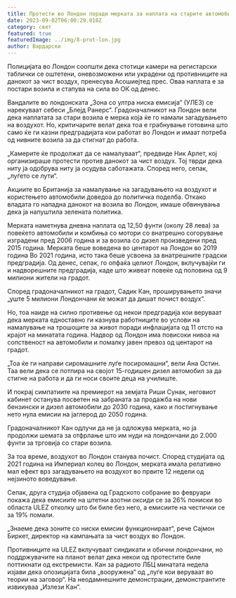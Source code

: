 ```yaml
---
title: Протести во Лондон поради мерката за наплата на старите автомобили на возачите
date: 2023-09-02T06:00:29.018Z
category: свет
featured: true
featuredImage: ../img/8-prot-lon.jpg
author: Вардарски
---
```

Полицијата во Лондон соопшти дека стотици камери на регистарски таблички се оштетени, оневозможени или украдени од противниците на данокот за чист воздух, пренесува Асошиејтед прес. Оваа наплата е за постари возила и стапува на сила во ОК од денес.

Вандалите во лондонската „Зона со ултра ниска емисија“ (УЛЕЗ) се нарекуваат себеси „Блејд Ранерс“. Градоначалникот на Лондон вели дека наплатата за стари возила е мерка која ќе го намали загадувањето на воздухот. Но, критичарите велат дека тоа е грабнување готовина што само ќе ги казни предградијата кои работат во Лондон и имаат потреба од нивните возила за да стигнат до работа.

„Камерите ќе продолжат да се намалуваат“, предвиде Ник Арлет, кој организираше протести против данокот за чист воздух. Тој тврди дека ниту ја одобрува ниту ја осудува саботажата. Според него, сепак, „луѓето се лути“.

Акциите во Британија за намалување на загадувањето на воздухот и користењето автомобили доведоа до политичка поделба. Откако владата го нападна данокот на возила во Лондон, имаше обвинувања дека ја напуштила зелената политика.

Мерката наметнува дневна наплата од 12,50 фунти (околу 28 лева) за повеќето автомобили и комбиња со мотори со внатрешно согорување изградени пред 2006 година и за возила со дизел произведени пред 2015 година. Мерката беше воведена во центарот на Лондон во 2019 година Во 2021 година, исто така беше усвоена за внатрешните градски предградија. Од денес, сепак, го опфаќа целиот Лондон, вклучувајќи ги и надворешните предградија, каде што живеат повеќе од половина од 9 милиони жители на градот.

Според градоначалникот на градот, Садик Кан, проширувањето значи „уште 5 милиони Лондончани ќе можат да дишат почист воздух“.

Но, тоа наиде на силно противење од некои предградија кои веруваат дека мерката едноставно ги казнува работниците во услови на намалување на трошоците за живот поради инфлацијата од 11 отсто на крајот на минатата година. Надвор од Лондон има повисоки нивоа на сопственост на автомобили и помалку јавен превоз од центарот на градот.

„Тоа ќе ги направи сиромашните луѓе посиромашни“, вели Ана Остин. Таа вели дека се потпира на својот 15-годишен дизел автомобил за да стигне на работа и да ги носи своите деца на училиште.

И покрај симпатиите на премиерот на земјата Риши Сунак, неговиот кабинет останува посветен на забраната за продажба на нови бензински и дизел автомобили до 2030 година, како и постигнување нето нула емисии на јаглерод до 2050 година.

Градоначалникот Кан одлучи да не ја одложува мерката, но ја продолжи шемата за отфрлање што им нуди на лондончани до 2.000 фунти за трговија со стари возила.

За тоа време, воздухот во Лондон станува почист. Според студијата од 2021 година на Империал колеџ во Лондон, мерката имала релативно мал ефект врз загадувањето на воздухот во првите 12 недели од нејзиното воведување.

Сепак, друга студија објавена од Градското собрание во февруари покажа дека емисиите на штетни азотни оксиди се за 26% пониски во областа ULEZ отколку што би биле без него, а емисиите на честички се за 19% помали.

„Знаеме дека зоните со ниски емисии функционираат“, рече Сајмон Биркет, директор на кампањата за чист воздух во Лондон.

Противниците на ULEZ вклучуваат синдикати и обични лондончани, но поддржувачите на планот велат дека некои од протестите биле поттикнати од екстремисти. Кан за радиото ЛБЦ минатата недела изјави дека опозицијата била „вооружена“ од „луѓе кои веруваат во теории на заговор“. На неодамнешните демонстрации, демонстрантите извикуваа „Излези Кан“.